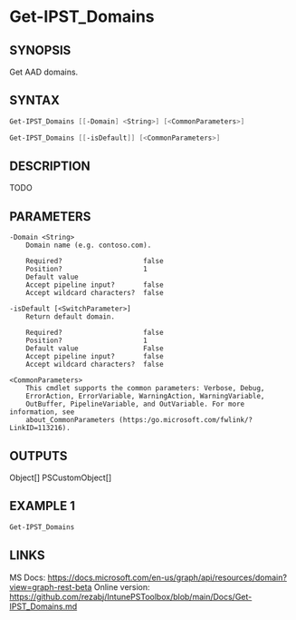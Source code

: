 ﻿# Get-IPST_Domains

## SYNOPSIS 
Get AAD domains.

## SYNTAX
```Powershell
Get-IPST_Domains [[-Domain] <String>] [<CommonParameters>]

Get-IPST_Domains [[-isDefault]] [<CommonParameters>]
```
## DESCRIPTION
TODO
## PARAMETERS

    -Domain <String>
        Domain name (e.g. contoso.com).
        
        Required?                    false
        Position?                    1
        Default value                
        Accept pipeline input?       false
        Accept wildcard characters?  false
        
    -isDefault [<SwitchParameter>]
        Return default domain.
        
        Required?                    false
        Position?                    1
        Default value                False
        Accept pipeline input?       false
        Accept wildcard characters?  false
        
    <CommonParameters>
        This cmdlet supports the common parameters: Verbose, Debug,
        ErrorAction, ErrorVariable, WarningAction, WarningVariable,
        OutBuffer, PipelineVariable, and OutVariable. For more information, see 
        about_CommonParameters (https:/go.microsoft.com/fwlink/?LinkID=113216). 
    




## OUTPUTS
Object[]
PSCustomObject[]
## EXAMPLE 1
```Powershell
Get-IPST_Domains
```
## LINKS 
MS Docs: https://docs.microsoft.com/en-us/graph/api/resources/domain?view=graph-rest-beta
Online version: https://github.com/rezabj/IntunePSToolbox/blob/main/Docs/Get-IPST_Domains.md

